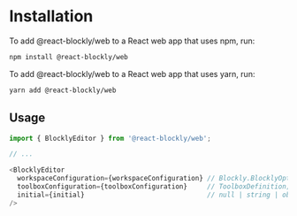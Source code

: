 # Installation

To add @react-blockly/web to a React web app that uses npm, run:

```sh
npm install @react-blockly/web
```

To add @react-blockly/web to a React web app that uses yarn, run:

```sh
yarn add @react-blockly/web
```

## Usage

```js
import { BlocklyEditor } from '@react-blockly/web';

// ...

<BlocklyEditor
  workspaceConfiguration={workspaceConfiguration} // Blockly.BlocklyOptions;
  toolboxConfiguration={toolboxConfiguration}     // ToolboxDefinition;
  initial={initial}                               // null | string | object;
/>
```
